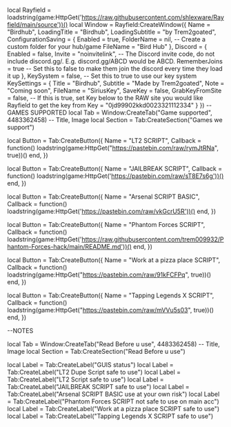 

local Rayfield = loadstring(game:HttpGet('https://raw.githubusercontent.com/shlexware/Rayfield/main/source'))()
local Window = Rayfield:CreateWindow({
    Name = "Birdhub",
    LoadingTitle = "Birdhub",
    LoadingSubtitle = "by Trem2goated",
    ConfigurationSaving = {
       Enabled = true,
       FolderName = nil, -- Create a custom folder for your hub/game
       FileName = "Bird Hub"
    },
    Discord = {
       Enabled = false,
       Invite = "noinvitelink", -- The Discord invite code, do not include discord.gg/. E.g. discord.gg/ABCD would be ABCD.
       RememberJoins = true -- Set this to false to make them join the discord every time they load it up
    },
    KeySystem = false, -- Set this to true to use our key system
    KeySettings = {
       Title = "Birdhub",
       Subtitle = "Made by Trem2goated",
       Note = "Coming soon",
       FileName = "SiriusKey",
       SaveKey = false,
       GrabKeyFromSite = false, -- If this is true, set Key below to the RAW site you would like Rayfield to get the key from
       Key = "0jd99902kkd0023321112334"
    }
 })
--GAMES SUPPORTED
 local Tab = Window:CreateTab("Game supported", 4483362458) -- Title, Image
 local Section = Tab:CreateSection("Games we support")



local Button = Tab:CreateButton({
   Name = "LT2 SCRIPT",
   Callback = function()
      loadstring(game:HttpGet("https://pastebin.com/raw/rymJtRNa", true))()
   end,
})


 local Button = Tab:CreateButton({
    Name = "JAILBREAK SCRIPT",
    Callback = function()
       loadstring(game:HttpGet('https://pastebin.com/raw/sT8E7s6g'))()
    end,
 })

 local Button = Tab:CreateButton({
    Name = "Arsenal SCRIPT BASIC",
    Callback = function()
       loadstring(game:HttpGet('https://pastebin.com/raw/vkGcrU5R'))()
    end,
 })

 local Button = Tab:CreateButton({
   Name = "Phantom Forces SCRIPT",
   Callback = function()
      loadstring(game:HttpGet('https://raw.githubusercontent.com/trem009932/Phantom-Forces-hack/main/README.md'))()
   end,
})

 local Button = Tab:CreateButton({
   Name = "Work at a pizza place SCRIPT",
   Callback = function()
      loadstring(game:HttpGet("https://pastebin.com/raw/91kFCFPq", true))()
   end,
})

local Button = Tab:CreateButton({
   Name = "Tapping Legends X SCRIPT",
   Callback = function()
      loadstring(game:HttpGet("https://pastebin.com/raw/mVVu5s03", true))()
   end,
})



 --NOTES

 local Tab = Window:CreateTab("Read Before u use", 4483362458) -- Title, Image
 local Section = Tab:CreateSection("Read Before u use")

 local Label = Tab:CreateLabel("GUIS status")
 local Label = Tab:CreateLabel("LT2 Dupe Script safe to use")
 local Label = Tab:CreateLabel("LT2 Script safe to use")
 local Label = Tab:CreateLabel("JAILBREAK SCRIPT safe to use")
 local Label = Tab:CreateLabel("Arsenal SCRIPT BASIC use at your own risk")
 local Label = Tab:CreateLabel("Phantom Forces SCRIPT not safe to use on main acc")
 local Label = Tab:CreateLabel("Work at a pizza place SCRIPT safe to use")
 local Label = Tab:CreateLabel("Tapping Legends X SCRIPT safe to use")


